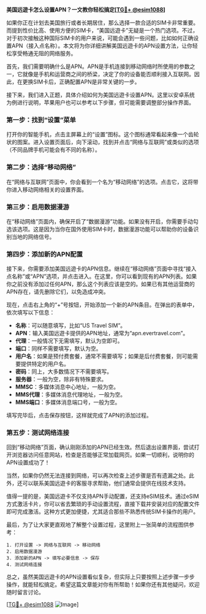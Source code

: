 **美国远遊卡怎么设置APN？一文教你轻松搞定[[TG💪+ @esim1088](https://t.me/s/esim1088)]**

如果你正在计划去美国旅行或者长期居住，那么选择一款合适的SIM卡非常重要。而提到性价比高、使用方便的SIM卡，“美国远遊卡”无疑是一个热门选项。不过，对于初次接触这种国际SIM卡的用户来说，可能会遇到一些问题，比如如何正确设置APN（接入点名称）。本文将为你详细讲解美国远遊卡的APN设置方法，让你轻松享受畅通无阻的网络服务。

首先，我们需要明确什么是APN。APN是手机连接到移动网络时所使用的参数之一，它就像是手机和运营商之间的桥梁，决定了你的设备能否顺利接入互联网。因此，在更换SIM卡后，正确配置APN是非常关键的一步。

接下来，我们进入正题，具体介绍如何为美国远遊卡设置APN。这里以安卓系统为例进行说明，苹果用户也可以参考以下步骤，但可能需要调整部分操作界面。

### 第一步：找到“设置”菜单

打开你的智能手机，点击主屏幕上的“设置”图标。这个图标通常看起来像一个齿轮状的图案。进入设置页面后，向下滚动，找到并点击“网络与互联网”或类似的选项（不同品牌手机可能会有不同的名称）。

### 第二步：选择“移动网络”

在“网络与互联网”页面中，你会看到一个名为“移动网络”的选项。点击它，这将带你进入移动网络相关的设置界面。

### 第三步：启用数据漫游

在“移动网络”页面内，确保开启了“数据漫游”功能。如果没有开启，你需要手动勾选该选项。这是因为当你在国外使用SIM卡时，数据漫游功能可以帮助你的设备识别当地的网络信号。

### 第四步：添加新的APN配置

接下来，你需要添加美国远遊卡的APN信息。继续在“移动网络”页面中寻找“接入点名称”或“APN”选项，并点击进入。在这里，你可以看到现有的APN列表。如果你之前没有添加过任何APN，那么这个列表应该是空的。如果已有其他运营商的APN存在，请先删除它们，以免造成冲突。

现在，点击右上角的“+”号按钮，开始添加一个新的APN条目。在弹出的表单中，依次填写以下信息：

- **名称**：可以随意填写，比如“US Travel SIM”。
- **APN**：输入美国远遊卡提供的APN地址，通常为“apn.evertravel.com”。
- **代理**：一般情况下无需填写，默认为空即可。
- **端口**：同样不需要填写，默认为空。
- **用户名**：如果是预付费套餐，通常不需要填写；如果是后付费套餐，则可能需要提供特定的用户名。
- **密码**：同上，大多数情况下不需要填写。
- **服务器**：一般为空，除非有特殊要求。
- **MMSC**：多媒体消息中心地址，一般为空。
- **MMS代理**：多媒体消息代理地址，一般为空。
- **MMS端口**：多媒体消息端口号，一般为空。

填写完毕后，点击保存按钮，这样就完成了APN的添加过程。

### 第五步：测试网络连接

回到“移动网络”页面，确认刚刚添加的APN已经生效。然后退出设置界面，尝试打开浏览器访问任意网站，检查是否能够正常加载网页。如果一切顺利，说明你的APN设置成功了！

当然，如果你仍然无法连接到网络，可以再次检查上述步骤是否有遗漏之处。此外，还可以联系美国远遊卡的客服寻求帮助，他们通常会提供在线技术支持。

值得一提的是，美国远遊卡不仅支持APN手动配置，还支持eSIM技术。通过eSIM方式激活卡片，你可以省去繁琐的手动设置流程，直接下载并安装对应的配置文件即可完成激活。这种方式更加便捷，尤其适合那些不熟悉传统SIM卡操作的用户。

最后，为了让大家更直观地了解整个设置过程，这里附上一张简单的流程图供参考：

```plaintext
1. 打开设置 -> 网络与互联网 -> 移动网络
2. 启用数据漫游
3. 添加新的APN -> 填写必要信息 -> 保存
4. 测试网络连接
```

总之，虽然美国远遊卡的APN设置看似复杂，但实际上只要按照上述步骤一步步操作，就能轻松搞定。希望这篇文章能对你有所帮助！如果你还有其他疑问，欢迎随时留言讨论。

[[TG💪+ @esim1088](https://t.me/s/esim1088) ![Image](https://i.postimg.cc/4NQfJmqS/Snipaste-2025-05-13-00-14-12.png)]